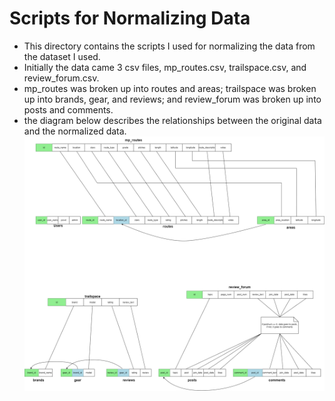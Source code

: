 # Scripts for Normalizing Data
- This directory contains the scripts I used for normalizing the data from the dataset I used.
- Initially the data came 3 csv files, mp_routes.csv, trailspace.csv, and review_forum.csv.
- mp_routes was broken up into routes and areas; trailspace was broken up into brands, gear, and reviews; and review_forum was broken up into posts and comments.
- the diagram below describes the relationships between the original data and the normalized data.
![diagram](normailzed_data.png)